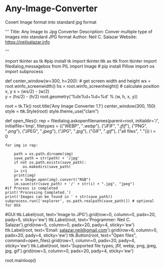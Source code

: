 # Any-Image-Converter
Covert Image format into standard jpg format

'''
Title: Any Image to Jpg Converter
Description: Conver multiple type of images into standard JPG format
Author: Neil C. Salazar
Website: https://neilsalazar.info

'''

import tkinter as tk #pip install tk
import tkinter.ttk as ttk
from tkinter import filedialog,messagebox
from PIL import Image # pip install Pillow
import os
import subprocess

def center_window(w=300, h=200):
    # get screen width and height
    ws = root.winfo_screenwidth()
    hs = root.winfo_screenheight()
    # calculate position x, y
    x = (ws/2) - (w/2)    
    y = (hs/2) - (h/2)
    root.geometry('%dx%d+%d+%d' % (w, h, x, y))

root = tk.Tk()
root.title('Any Image Converter 1.1')
center_window(300, 150) 
style = ttk.Style(root)
style.theme_use("clam")


def open_files():
    rep = filedialog.askopenfilenames(parent=root, initialdir='/', initialfile='tmp',
                                          filetypes = (("WEBP", "*.webp*"), ("JFIF", "*.jfif*"), ("PNG", "*.png*"), ("JPEG", "*.jpeg*"), ("JPG", "*.jpg*"), ("GIF", "*.gif*"), ("all files", "*.*")))
    i = 0
    
    for img in rep:
      
        path = os.path.dirname(img)
        save_path = str(path) + '/jpg'
        if not os.path.exists(save_path):
            os.makedirs(save_path)
        i= i+1
        print(img)
        im = Image.open(img).convert("RGB")
        im.save(str(save_path) + '/' + str(i) + ".jpg", "jpeg")
    #if Process is completed
    print('Processing Completed.')    
    print('Images can be found in ' + str(save_path))
    subprocess.run(['explorer', os.path.realpath(save_path)]) # optional for OSX

#GUI
ttk.Label(root, text='Image to JPG').grid(row=0, column=0, padx=20, pady=5, sticky='ew')
ttk.Label(root, text='Programmer: Neil C. Salazar').grid(row=5, column=0, padx=20, pady=4, sticky='ew')
ttk.Label(root, text='Email: salazar.neil@gmail.com').grid(row=6, column=0, padx=20, pady=4, sticky='ew')
ttk.Button(root, text="Open files", command=open_files).grid(row=1, column=0, padx=20, pady=4, sticky='ew')
ttk.Label(root, text='Supported file types, jfif, webp, png, jpeg, jpg, gif').grid(row=3, column=0, padx=20, pady=4, sticky='ew')

root.mainloop()

